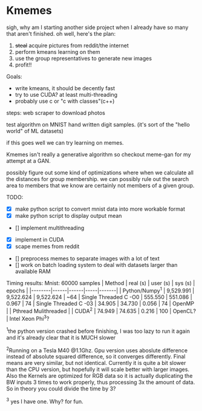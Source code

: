 # Kmemes #
sigh, why am I starting another side project when I already have so many that
aren't finished. oh well, here's the plan:
1. ~~steal~~ acquire pictures from reddit/the internet
2. perform kmeans learning on them
3. use the group representatives to generate new images
4. profit!!

Goals:
 - write kmeans, it should be decently fast
 - try to use CUDA? at least multi-threading 
 - probably use c or "c with classes"(c++)


steps:
web scraper to download photos

test algorithm on MNIST hand written digit samples. (it's sort of the "hello world" of ML datasets)

if this goes well we can try learning on memes.

Kmemes isn't really a generative algorithm so checkout meme-gan for my attempt at a GAN.

possibly figure out some kind of optimizations where when we calculate all the
distances for group membership. we can possibly rule out the search area to 
members that we know are certainly not members of a given group.

TODO:
 - [x] make python script to convert mnist data into more workable format
 - [x] make python script to display output mean
 - [] implement multithreading
 - [x] implement in CUDA
 - [x] scape memes from reddit
 - [] preprocess memes to separate images with a lot of text
 - [] work on batch loading system to deal with datasets larger than available RAM

 Timing results: 
Mnist: 60000 samples
| Method | real (s) | user (s) | sys (s) | epochs |
|--------|------|------|-----|-------|
| Python/Numpy<sup>1</sup> | 9,529.991 | 9,522.624 | 9,522.624 | ~64
| Single Threaded C -O0 | 555.550 | 551.086 | 0.967 | 74
| Single Threaded C -03 | 34.905 | 34.730 | 0.056 | 74
| OpenMP |
| Pthread Mulithreaded |
| CUDA<sup>2</sup> | 74.949 | 74.635 | 0.216 | 100
| OpenCL?
| Intel Xeon Phi<sup>3</sup>?

<sup>1</sup>the python version crashed before finishing, I was too lazy to run it again and it's already clear that it is MUCH slower

<sup>2</sup>Running on a Tesla M40 @1.1Ghz. Gpu version uses aboslute difference instead of absolute squared difference, so it converges differently. Final means are very similar, but not identical.
Currently it is quite a bit slower than the CPU version, but hopefully it will scale better with larger images. 
Also the Kernels are optimized for RGB data so it is actually duplicating the BW inputs 3 times to work properly, thus processing 3x the amount of data. So in theory you could divide the time by 3?

<sup>3</sup> yes I have one. Why? for fun.

